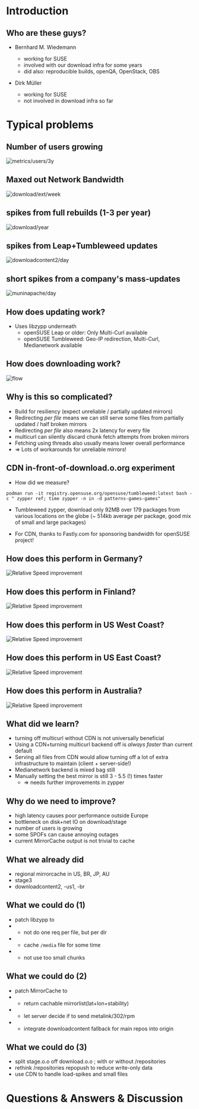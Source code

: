 # Introduction

## Who are these guys?

* Bernhard M. Wiedemann
  * working for SUSE
  * involved with our download infra for some years
  * did also: reproducible builds, openQA, OpenStack, OBS

* Dirk Müller
  * working for SUSE
  * not involved in download infra so far


# Typical problems

## Number of users growing
![metrics/users/3y](img/20230519-metrics-users-s.png)

## Maxed out Network Bandwidth

![download/ext/week](img/20230519-if_external-week.png)

## spikes from full rebuilds (1-3 per year)
![download/year](img/20230519-if_publish-year.png)

## spikes from Leap+Tumbleweed updates

![downloadcontent2/day](img/20230518-if_eth0-day.png)

## short spikes from a company's mass-updates
![muninapache/day](img/20230519-apache_accesses-day.png)


## How does updating work?

* Uses libzypp underneath
  * openSUSE Leap or older: Only Multi-Curl available
  * openSUSE Tumbleweed: Geo-IP redirection, Multi-Curl, Medianetwork available


## How does downloading work?

![flow](img/download_flow.png)


## Why is this so complicated?

* Build for resiliency (expect unreliable / partially updated mirrors)
* Redirecting *per file* means we can still serve some files from partially updated / half broken mirrors
* Redirecting *per file* also means 2x latency for every file
* multicurl can silently discard chunk fetch attempts from broken mirrors
* Fetching using threads also usually means lower overall performance
* => Lots of workarounds for unreliable mirrors!


## CDN in-front-of-download.o.org experiment

* How did we measure?

`podman run -it registry.opensuse.org/opensuse/tumbleweed:latest bash -c " zypper ref; time zypper -n in -d patterns-games-games"`

* Tumbleweed zypper, download only 92MB over 179 packages from various locations on the globe (~ 514kb average per package, good mix of small and large packages)

* For CDN, thanks to Fastly.com for sponsoring bandwidth for openSUSE project!


## How does this perform in Germany?

![Relative Speed improvement](img/relative_speed_germany.png)


## How does this perform in Finland?

![Relative Speed improvement](img/relative_speed_finland.png)


## How does this perform in US West Coast?

![Relative Speed improvement](img/relative_speed_us_west.png)


## How does this perform in US East Coast?

![Relative Speed improvement](img/relative_speed_us_east.png)


## How does this perform in Australia?

![Relative Speed improvement](img/relative_speed_australia.png)


## What did we learn?

* turning off multicurl without CDN is not universally beneficial
* Using a CDN+turning multicurl backend off is *always faster* than current default
* Serving all files from CDN would allow turning off a lot of extra
  infrastructure to maintain (client + server-side!)
* Medianetwork backend is mixed bag still
* Manually setting the best mirror is still 3 - 5.5 (!) times faster
  * => needs further improvements in zypper


## Why do we need to improve?

* high latency causes poor performance outside Europe
* bottleneck on disk+net IO on download/stage
* number of users is growing
* some SPOFs can cause annoying outages
* current MirrorCache output is not trivial to cache


## What we already did

* regional mirrorcache in US, BR, JP, AU
* stage3
* downloadcontent2, -us1, -br


## What we could do (1)

* patch libzypp to
* * not do one req per file, but per dir
* * cache `/media` file for some time
* * not use too small chunks


## What we could do (2)
* patch MirrorCache to
* * return cachable mirrorlist(lat+lon+stability)
* * let server decide if to send metalink/302/rpm
* * integrate downloadcontent fallback for main repos into origin


## What we could do (3)

* split stage.o.o off download.o.o ; with or without /repositories
* rethink /repositories repopush to reduce write-only data
* use CDN to handle load-spikes and small files

# Questions & Answers & Discussion
